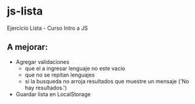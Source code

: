 # js-lista

Ejercicio Lista - Curso Intro a JS


## A mejorar:
- Agregar validaciones 
  - que el a ingresar lenguaje no este vacio
  - que no se repitan lenguajes
  - si la busqueda no arroja resultados que muestre un mensaje ('No hay resultados.')
- Guardar lista en LocalStorage
